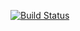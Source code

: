 [![Build Status](https://travis-ci.org/Angie55/e-commerce.svg?branch=master)](https://travis-ci.org/Angie55/e-commerce)
